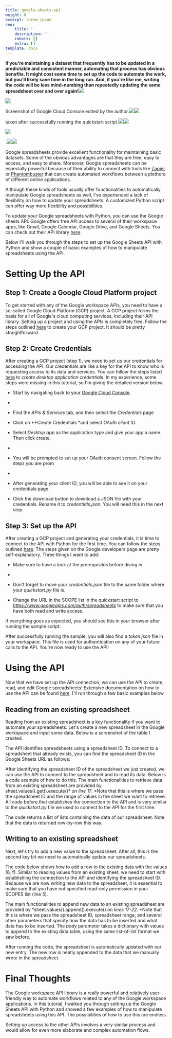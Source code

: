 ```yaml
---
title: google-sheets-api
weight: 0
excerpt: lorem-ipsum
seo:
    title: ''
    description: ''
    robots: []
    extra: []
template: docs
---
```



**If you're maintaining a dataset that frequently has to be updated in a predictable and consistent manner, automating that process has obvious benefits. It might cost some time to set up the code to automate the work, but you'll likely save time in the long run. And, if you're like me, writing the code will be less mind-numbing than repeatedly updating the same spreadsheet over and over again!**![](https://miro.medium.com/max/30/1*5RtrFThuAvHiqxxwPp5Ptg.png?q=20)

![](https://miro.medium.com/max/709/1*5RtrFThuAvHiqxxwPp5Ptg.png)

Screenshot of Google Cloud Console edited by the author.![](https://miro.medium.com/max/30/1*ahdHCrx8ngiDP0dBANKvgg.png?q=20)![](https://miro.medium.com/max/709/1*ahdHCrx8ngiDP0dBANKvgg.png)

taken after successfully running the quickstart script.![](https://miro.medium.com/max/30/1*E_PHwbLycJ7mQSad2QszKw.png?q=20)![](https://miro.medium.com/max/709/1*E_PHwbLycJ7mQSad2QszKw.png)

![](https://miro.medium.com/max/709/1*cN14i55zhZfg_X63kQcBEw.png)

.![](https://miro.medium.com/max/30/1*wH0Dop5RSg3tS3sEnfIY4g.png?q=20)![](https://miro.medium.com/max/709/1*wH0Dop5RSg3tS3sEnfIY4g.png)

Google spreadsheets provide excellent functionality for maintaining basic datasets. Some of the obvious advantages are that they are free, easy to access, and easy to share. Moreover, Google spreadsheets can be especially powerful because of their ability to connect with tools like [Zapier](https://zapier.com/) or [Phantombuster](https://phantombuster.com/) that can create automated workflows between a plethora of different online applications.

Although these kinds of tools usually offer functionalities to automatically manipulate Google spreadsheets as well, I've experienced a lack of flexibility on how to update your spreadsheets. A customized Python script can offer way more flexibility and possibilities.

To update your Google spreadsheets with Python, you can use the Google sheets API. Google offers free API access to several of their workspace apps, like Gmail, Google Calendar, Google Drive, and Google Sheets. You can check out their API library [here](https://console.cloud.google.com/apis/library?project=cellular-axon-327013).

Below I'll walk you through the steps to set up the Google Sheets API with Python and show a couple of basic examples of how to manipulate spreadsheets using the API.

# Setting Up the API

## Step 1: Create a Google Cloud Platform project

To get started with any of the Google workspace APIs, you need to have a so-called Google Cloud Platform (GCP) project. A GCP project forms the basis for all of Google's cloud computing services, including their API library. Setting up a project and using the APIs is completely free. Follow the steps outlined [here](https://developers.google.com/workspace/guides/create-project) to create your GCP project. It should be pretty straightforward.

## Step 2: Create Credentials

After creating a GCP project (step 1), we need to set up our credentials for accessing the API. Our credentials are like a key for the API to know who is requesting access to its data and services. You can follow the steps listed [here](https://developers.google.com/workspace/guides/create-credentials) to _create desktop application credentials_. In my experience, some steps were missing in this tutorial, so I'm giving the detailed version below.

-   Start by navigating back to your [Google Cloud Console](https://console.cloud.google.com/home/dashboard).
-
-   Find the _APIs & Services_ tab, and then select the _Credentials_ page

-   Click on \*+Create Credentials \*and select _OAuth client ID_.

<!---->

-   Select _Desktop app_ as the application type and give your app a name. Then click create.
-
-   You will be prompted to set up your OAuth consent screen. Follow the steps you are prom
-
-   After generating your client ID, you will be able to see it on your credentials page.

-   Click the download button to download a JSON file with your credentials. Rename it to _credentials.json_. You will need this in the next step.

## Step 3: Set up the API

After creating a GCP project and generating your credentials, it is time to connect to the API with Python for the first time. You can follow the steps outlined [here](https://developers.google.com/sheets/api/quickstart/python). The steps given on the Google developers page are pretty self-explanatory. Three things I want to add:

-   Make sure to have a look at the prerequisites before diving in.
-
-   Don't forget to move your _credentials.json_ file to the same folder where your _quickstart.py_ file is.

-   Change the URL in the SCOPE list in the quickstart script to _<https://www.googleapis.com/auth/spreadsheets>_ to make sure that you have both read and write access.

If everything goes as expected, you should see this in your browser after running the sample script:

After successfully running the sample, you will also find a _token.json_ file in your workspace. This file is used for authentication on any of your future calls to the API. You're now ready to use the API!

# Using the API

Now that we have set up the API connection, we can use the API to create, read, and edit Google spreadsheets! Extensive documentation on how to use the API can be found [here](https://developers.google.com/sheets/api/guides/create#python). I'll run through a few basic examples below.

## Reading from an existing spreadsheet

Reading from an existing spreadsheet is a key functionality if you want to automate your spreadsheets. Let's create a new spreadsheet in the Google workspace and input some data. Below is a screenshot of the table I created.

The API identifies spreadsheets using a spreadsheet ID. To connect to a spreadsheet that already exists, you can find the spreadsheet ID in the Google Sheets URL as follows:

After identifying the spreadsheet ID of the spreadsheet we just created, we can use the API to connect to the spreadsheet and to read its data. Below is a code example of how to do this. The main functionalities to retrieve data from an existing spreadsheet are provided by sheet.values().get().execute()\* _on line 17_. \*Note that this is where we pass the spreadsheet ID and the range of values in the sheet we want to retrieve. All code before that establishes the connection to the API and is very similar to the _quickstart.py_ file we used to connect to the API for the first time.

The code returns a list of lists containing the data of our spreadsheet. Note that the data is returned row-by-row this way.

## Writing to an existing spreadsheet

Next, let's try to add a new value to the spreadsheet. After all, this is the second key bit we need to automatically update our spreadsheets.

The code below shows how to add a row to the existing data with the values \[6, f]. Similar to reading values from an existing sheet, we need to start with establishing the connection to the API and identifying the spreadsheet ID. Because we are now writing new data to the spreadsheet, it is essential to make sure that you have not specified read-only permission in your SCOPES list (line 5).

The main functionalities to append new data to an existing spreadsheet are provided by \*sheet.values().append().execute() _on lines 17-22_. \*Note that this is where we pass the spreadsheet ID, spreadsheet range, and several other parameters that specify how the data has to be inserted and what data has to be inserted. The _body_ parameter takes a dictionary with values to append to the existing data table, using the same list-of-list format we saw before.

After running the code, the spreadsheet is automatically updated with our new entry. The new row is neatly appended to the data that we manually wrote in the spreadsheet.

# Final Thoughts

The Google workspace API library is a really powerful and relatively user-friendly way to automate workflows related to any of the Google workspace applications. In this tutorial, I walked you through setting up the Google Sheets API with Python and showed a few examples of how to manipulate spreadsheets using this API. The possibilities of how to use this are endless.

Setting up access to the other APIs involves a very similar process and would allow for even more elaborate and complex automation flows.
